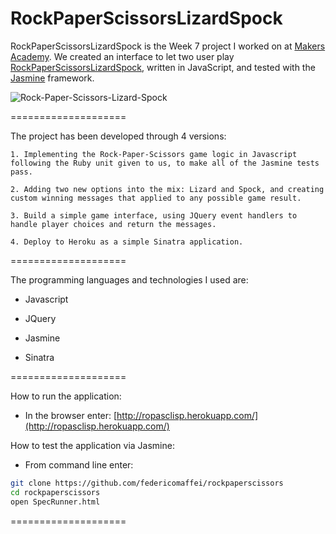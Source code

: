 RockPaperScissorsLizardSpock
====================

RockPaperScissorsLizardSpock is the Week 7 project I worked on at [Makers Academy](http://www.makersacademy.com).
We created an interface to let two user play [RockPaperScissorsLizardSpock](http://en.wikipedia.org/wiki/Rock-paper-scissors-lizard-Spock), written in JavaScript, and tested with the [Jasmine](http://jasmine.github.io/) framework.

![Rock-Paper-Scissors-Lizard-Spock](https://github.com/makersacademy/course/raw/master/images/rpsls.jpg)

====================

The project has been developed through 4 versions:

	1. Implementing the Rock-Paper-Scissors game logic in Javascript following the Ruby unit given to us, to make all of the Jasmine tests pass.

	2. Adding two new options into the mix: Lizard and Spock, and creating custom winning messages that applied to any possible game result.

	3. Build a simple game interface, using JQuery event handlers to handle player choices and return the messages.

	4. Deploy to Heroku as a simple Sinatra application.

====================

The programming languages and technologies I used are:

  * Javascript

  * JQuery

  * Jasmine

  * Sinatra

====================

How to run the application:

  * In the browser enter: [http://ropasclisp.herokuapp.com/](http://ropasclisp.herokuapp.com/)

How to test the application via Jasmine:

  * From command line enter:
```bash
git clone https://github.com/federicomaffei/rockpaperscissors
cd rockpaperscissors
open SpecRunner.html
```

====================